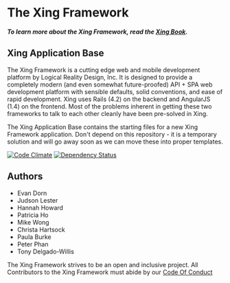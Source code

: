 The Xing Framework
===

***To learn more about the Xing Framework, read the [Xing Book](https://xingframework.gitbooks.io/the-xing-framework/content/).***

Xing Application Base
---

The Xing Framework is a cutting edge web and mobile development platform by
Logical Reality Design, Inc. It is designed to provide a completely modern
(and even somewhat future-proofed) API + SPA web development platform with
sensible defaults, solid conventions, and ease of rapid development. Xing uses
Rails (4.2) on the backend and AngularJS (1.4) on the frontend.  Most of the
problems inherent in getting these two frameworks to talk to each other cleanly
have been pre-solved in Xing.

The Xing Application Base contains the starting files for a new Xing Framework application.  Don't depend
on this repository - it is a temporary solution and will go away soon as we can move these into proper
templates.


[![Code Climate](https://codeclimate.com/github/XingFramework/xing-application-base/badges/gpa.svg)](https://codeclimate.com/github/XingFramework/xing-application-base)
[![Dependency Status](https://gemnasium.com/XingFramework/xing-application-base.svg)](https://gemnasium.com/XingFramework/xing-application-base)

Authors
-------

* Evan Dorn
* Judson Lester
* Hannah Howard
* Patricia Ho
* Mike Wong
* Christa Hartsock
* Paula Burke
* Peter Phan
* Tony Delgado-Willis

The Xing Framework strives to be an open and inclusive project. All Contributors to the Xing Framework must abide by our [Code Of Conduct](http://github.com/XingFramework/xing-application-base/blob/master/CODE_OF_CONDUCT.md)
